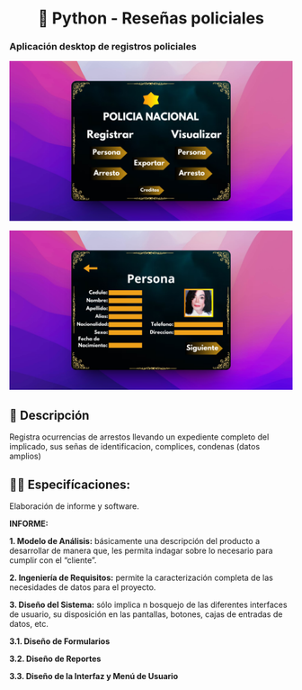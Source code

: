 <div align='center'>

# 🚓 Python - Reseñas policiales

</div>

### Aplicación desktop de registros policiales

![vista-previa](./public/preview/01-app-preview.png)

![vista-previa](./public/preview/02-app-preview.png)

## 🚀 Descripción

Registra ocurrencias de arrestos llevando un expediente completo del implicado, sus señas de identificacion, complices, condenas (datos amplios)

## 🧞‍♂️ Especifícaciones:

Elaboración de informe y software.

**INFORME:**

**1. Modelo de Análisis:** básicamente una descripción del producto a desarrollar de manera que, les permita indagar sobre lo necesario para cumplir con el “cliente”.

**2. Ingeniería de Requisitos:** permite la caracterización completa de las necesidades de datos para el proyecto.

**3. Diseño del Sistema:** sólo implica n bosquejo de las diferentes interfaces de usuario, su disposición en las pantallas, botones, cajas de entradas de datos, etc.

**3.1. Diseño de Formularios**

**3.2. Diseño de Reportes**

**3.3. Diseño de la Interfaz y Menú de Usuario**

